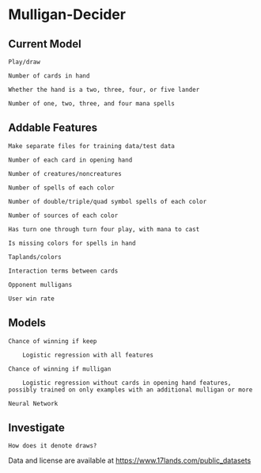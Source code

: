 # Mulligan-Decider

## Current Model

	Play/draw

	Number of cards in hand

	Whether the hand is a two, three, four, or five lander

	Number of one, two, three, and four mana spells

## Addable Features

	Make separate files for training data/test data

	Number of each card in opening hand
	
	Number of creatures/noncreatures
	
	Number of spells of each color
	
	Number of double/triple/quad symbol spells of each color
	
	Number of sources of each color
	
	Has turn one through turn four play, with mana to cast

	Is missing colors for spells in hand

	Taplands/colors
	
	Interaction terms between cards
	
	Opponent mulligans

	User win rate

## Models
	
	Chance of winning if keep
	
		Logistic regression with all features
	
	Chance of winning if mulligan
	
		Logistic regression without cards in opening hand features, possibly trained on only examples with an additional mulligan or more
	
	Neural Network

## Investigate
	
	How does it denote draws?

Data and license are available at https://www.17lands.com/public_datasets